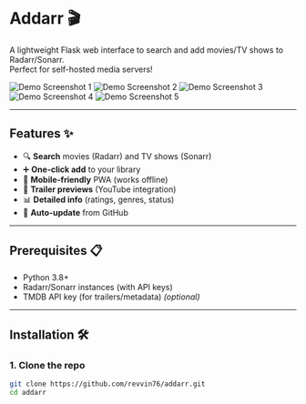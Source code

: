 # Addarr 🎬

A lightweight Flask web interface to search and add movies/TV shows to Radarr/Sonarr.  
Perfect for self-hosted media servers!  

![Demo Screenshot 1](/static/images/Screenshot1.png)
![Demo Screenshot 2](/static/images/Screenshot2.png)
![Demo Screenshot 3](/static/images/Screenshot3.png)
![Demo Screenshot 4](/static/images/Screenshot4.png)
![Demo Screenshot 5](/static/images/Screenshot5.png)

---

## Features ✨
- 🔍 **Search** movies (Radarr) and TV shows (Sonarr)  
- ➕ **One-click add** to your library  
- 📱 **Mobile-friendly** PWA (works offline)  
- 🎥 **Trailer previews** (YouTube integration)  
- 📊 **Detailed info** (ratings, genres, status)  
- 🔄 **Auto-update** from GitHub  

---

## Prerequisites 📋
- Python 3.8+  
- Radarr/Sonarr instances (with API keys)  
- TMDB API key (for trailers/metadata) *(optional)*  

---

## Installation 🛠️

### 1. Clone the repo
```bash
git clone https://github.com/revvin76/addarr.git
cd addarr
